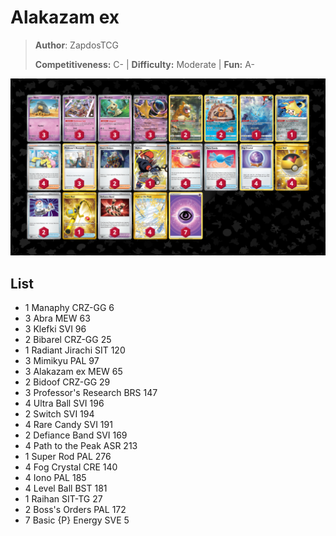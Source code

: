 # Alakazam ex

> **Author**: ZapdosTCG
> 
> **Competitiveness:** C- | **Difficulty:** Moderate | **Fun:** A-

![decklist](../../!Images/Standard/7BST-MEW/Alakazam%20ex.png)

## List
* 1 Manaphy CRZ-GG 6
* 3 Abra MEW 63
* 3 Klefki SVI 96
* 2 Bibarel CRZ-GG 25
* 1 Radiant Jirachi SIT 120
* 3 Mimikyu PAL 97
* 3 Alakazam ex MEW 65
* 2 Bidoof CRZ-GG 29
* 3 Professor's Research BRS 147
* 4 Ultra Ball SVI 196
* 2 Switch SVI 194
* 4 Rare Candy SVI 191
* 2 Defiance Band SVI 169
* 4 Path to the Peak ASR 213
* 1 Super Rod PAL 276
* 4 Fog Crystal CRE 140
* 4 Iono PAL 185
* 4 Level Ball BST 181
* 1 Raihan SIT-TG 27
* 2 Boss's Orders PAL 172
* 7 Basic {P} Energy SVE 5
